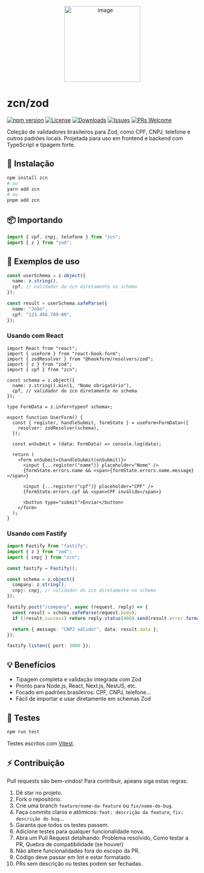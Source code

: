 <p align="center">
  <img align="center" width="200" height="200" alt="image" src="https://github.com/user-attachments/assets/b1343c5c-b2a5-4cb2-a81b-9811089dc36c" />
</p>

# zcn/zod

[![npm version](https://img.shields.io/npm/v/zcn?color=blue)](https://www.npmjs.com/package/zcn)
[![License](https://img.shields.io/npm/l/zcn)](LICENSE)
[![Downloads](https://img.shields.io/npm/dm/zcn)](https://www.npmjs.com/package/zcn)
[![Issues](https://img.shields.io/github/issues/wesleydmscn/zcn)](https://github.com/your-username/zcn/issues)
[![PRs Welcome](https://img.shields.io/badge/PRs-welcome-brightgreen)](https://github.com/your-username/zcn/pulls)

Coleção de validadores brasileiros para Zod, como CPF, CNPJ, telefone e outros padrões locais.
Projetada para uso em frontend e backend com TypeScript e tipagem forte.

## 🚀 Instalação

```bash
npm install zcn
# ou
yarn add zcn
# ou
pnpm add zcn
```

## 📦 Importando

```ts
import { cpf, cnpj, telefone } from "zcn";
import { z } from "zod";
```

## 🧩 Exemplos de uso

```ts
const userSchema = z.object({
  name: z.string(),
  cpf, // validador do zcn diretamente no schema
});

const result = userSchema.safeParse({
  name: "João",
  cpf: "123.456.789-09",
});
```

### Usando com React

```tsx
import React from "react";
import { useForm } from "react-hook-form";
import { zodResolver } from "@hookform/resolvers/zod";
import { z } from "zod";
import { cpf } from "zcn";

const schema = z.object({
  name: z.string().min(1, "Nome obrigatório"),
  cpf, // validador do zcn diretamente no schema
});

type FormData = z.infer<typeof schema>;

export function UserForm() {
  const { register, handleSubmit, formState } = useForm<FormData>({
    resolver: zodResolver(schema),
  });

  const onSubmit = (data: FormData) => console.log(data);

  return (
    <form onSubmit={handleSubmit(onSubmit)}>
      <input {...register("name")} placeholder="Nome" />
      {formState.errors.name && <span>{formState.errors.name.message}</span>}

      <input {...register("cpf")} placeholder="CPF" />
      {formState.errors.cpf && <span>CPF inválido</span>}

      <button type="submit">Enviar</button>
    </form>
  );
}
```

### Usando com Fastify

```ts
import Fastify from "fastify";
import { z } from "zod";
import { cnpj } from "zcn";

const fastify = Fastify();

const schema = z.object({
  company: z.string(),
  cnpj: cnpj, // validador do zcn diretamente no schema
});

fastify.post("/company", async (request, reply) => {
  const result = schema.safeParse(request.body);
  if (!result.success) return reply.status(400).send(result.error.format());

  return { message: "CNPJ válido!", data: result.data };
});

fastify.listen({ port: 3000 });
```

## 💡 Benefícios

- Tipagem completa e validação integrada com Zod
- Pronto para Node.js, React, Next.js, NestJS, etc.
- Focado em padrões brasileiros: CPF, CNPJ, telefone...
- Fácil de importar e usar diretamente em schemas Zod

## 🧪 Testes

```bash
npm run test
```

Testes escritos com [Vitest](https://vitest.dev/).

## ⚡ Contribuição

Pull requests são bem-vindos! Para contribuir, apeans siga estas regras:

1. Dê star no projeto.
2. Fork o repositório.
3. Crie uma branch `feature/nome-da-feature` ou `fix/nome-do-bug`.
4. Faça commits claros e atômicos: `feat: descrição da feature`, `fix: descrição do bug`...
5. Garanta que todos os testes passem.
6. Adicione testes para qualquer funcionalidade nova.
7. Abra um Pull Request detalhando: Problema resolvido, Como testar a PR, Quebra de compatibilidade (se houver)
8. Não altere funcionalidades fora do escopo da PR.
9. Código deve passar em lint e estar formatado.
10. PRs sem descrição ou testes podem ser fechadas.
